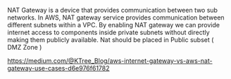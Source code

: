 NAT Gateway is a device that provides communication between two sub networks. 
In AWS, NAT gateway service provides communication between different subnets within a VPC.
By enabling NAT gateway we can provide internet access to components inside private subnets without directly making them publicly available.
Nat should be placed in Public subset ( DMZ Zone )


https://medium.com/@KTree_Blog/aws-internet-gateway-vs-aws-nat-gateway-use-cases-d6e976f61782
